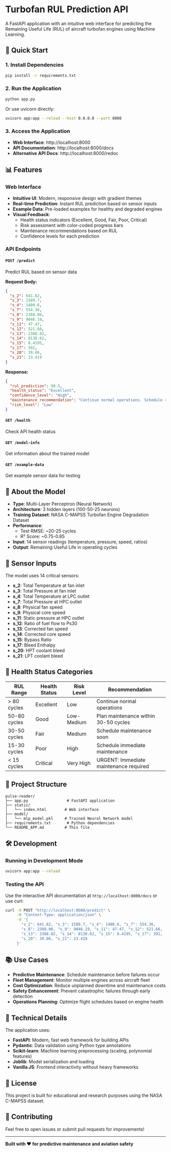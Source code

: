 # Turbofan RUL Prediction API

A FastAPI application with an intuitive web interface for predicting the Remaining Useful Life (RUL) of aircraft turbofan engines using Machine Learning.

## 🚀 Quick Start

### 1. Install Dependencies

```bash
pip install -r requirements.txt
```

### 2. Run the Application

```bash
python app.py
```

Or use uvicorn directly:

```bash
uvicorn app:app --reload --host 0.0.0.0 --port 8000
```

### 3. Access the Application

- **Web Interface**: http://localhost:8000
- **API Documentation**: http://localhost:8000/docs
- **Alternative API Docs**: http://localhost:8000/redoc

## 📊 Features

### Web Interface

- **Intuitive UI**: Modern, responsive design with gradient themes
- **Real-time Prediction**: Instant RUL prediction based on sensor inputs
- **Example Data**: Pre-loaded examples for healthy and degraded engines
- **Visual Feedback**:
  - Health status indicators (Excellent, Good, Fair, Poor, Critical)
  - Risk assessment with color-coded progress bars
  - Maintenance recommendations based on RUL
  - Confidence levels for each prediction

### API Endpoints

#### `POST /predict`

Predict RUL based on sensor data

**Request Body:**

```json
{
  "s_2": 641.82,
  "s_3": 1589.7,
  "s_4": 1400.6,
  "s_7": 554.36,
  "s_8": 2388.06,
  "s_9": 9046.19,
  "s_11": 47.47,
  "s_12": 521.66,
  "s_13": 2388.02,
  "s_14": 8138.62,
  "s_15": 8.4195,
  "s_17": 392,
  "s_20": 39.06,
  "s_21": 23.419
}
```

**Response:**

```json
{
  "rul_prediction": 98.5,
  "health_status": "Excellent",
  "confidence_level": "High",
  "maintenance_recommendation": "Continue normal operations. Schedule routine maintenance as planned.",
  "risk_level": "Low"
}
```

#### `GET /health`

Check API health status

#### `GET /model-info`

Get information about the trained model

#### `GET /example-data`

Get example sensor data for testing

## 🧠 About the Model

- **Type**: Multi-Layer Perceptron (Neural Network)
- **Architecture**: 3 hidden layers (100-50-25 neurons)
- **Training Dataset**: NASA C-MAPSS Turbofan Engine Degradation Dataset
- **Performance**:
  - Test RMSE: ~20-25 cycles
  - R² Score: ~0.75-0.85
- **Input**: 14 sensor readings (temperature, pressure, speed, ratios)
- **Output**: Remaining Useful Life in operating cycles

## 📡 Sensor Inputs

The model uses 14 critical sensors:

- **s_2**: Total Temperature at fan inlet
- **s_3**: Total Pressure at fan inlet
- **s_4**: Total Temperature at LPC outlet
- **s_7**: Total Pressure at HPC outlet
- **s_8**: Physical fan speed
- **s_9**: Physical core speed
- **s_11**: Static pressure at HPC outlet
- **s_12**: Ratio of fuel flow to Ps30
- **s_13**: Corrected fan speed
- **s_14**: Corrected core speed
- **s_15**: Bypass Ratio
- **s_17**: Bleed Enthalpy
- **s_20**: HPT coolant bleed
- **s_21**: LPT coolant bleed

## 🎯 Health Status Categories

| RUL Range    | Health Status | Risk Level | Recommendation                         |
| ------------ | ------------- | ---------- | -------------------------------------- |
| > 80 cycles  | Excellent     | Low        | Continue normal operations             |
| 50-80 cycles | Good          | Low-Medium | Plan maintenance within 30-50 cycles   |
| 30-50 cycles | Fair          | Medium     | Schedule maintenance soon              |
| 15-30 cycles | Poor          | High       | Schedule immediate maintenance         |
| < 15 cycles  | Critical      | Very High  | URGENT: Immediate maintenance required |

## 🔧 Project Structure

```
pulse-reader/
├── app.py                 # FastAPI application
├── static/
│   └── index.html        # Web interface
├── model/
│   └── mlp_model.pkl     # Trained Neural Network model
├── requirements.txt       # Python dependencies
└── README_APP.md         # This file
```

## 🛠️ Development

### Running in Development Mode

```bash
uvicorn app:app --reload
```

### Testing the API

Use the interactive API documentation at `http://localhost:8000/docs` or use curl:

```bash
curl -X POST "http://localhost:8000/predict" \
     -H "Content-Type: application/json" \
     -d '{
       "s_2": 641.82, "s_3": 1589.7, "s_4": 1400.6, "s_7": 554.36,
       "s_8": 2388.06, "s_9": 9046.19, "s_11": 47.47, "s_12": 521.66,
       "s_13": 2388.02, "s_14": 8138.62, "s_15": 8.4195, "s_17": 392,
       "s_20": 39.06, "s_21": 23.419
     }'
```

## 📚 Use Cases

- **Predictive Maintenance**: Schedule maintenance before failures occur
- **Fleet Management**: Monitor multiple engines across aircraft fleet
- **Cost Optimization**: Reduce unplanned downtime and maintenance costs
- **Safety Enhancement**: Prevent catastrophic failures through early detection
- **Operations Planning**: Optimize flight schedules based on engine health

## 🔬 Technical Details

The application uses:

- **FastAPI**: Modern, fast web framework for building APIs
- **Pydantic**: Data validation using Python type annotations
- **Scikit-learn**: Machine learning preprocessing (scaling, polynomial features)
- **Joblib**: Model serialization and loading
- **Vanilla JS**: Frontend interactivity without heavy frameworks

## 📝 License

This project is built for educational and research purposes using the NASA C-MAPSS dataset.

## 🤝 Contributing

Feel free to open issues or submit pull requests for improvements!

---

**Built with ❤️ for predictive maintenance and aviation safety**
